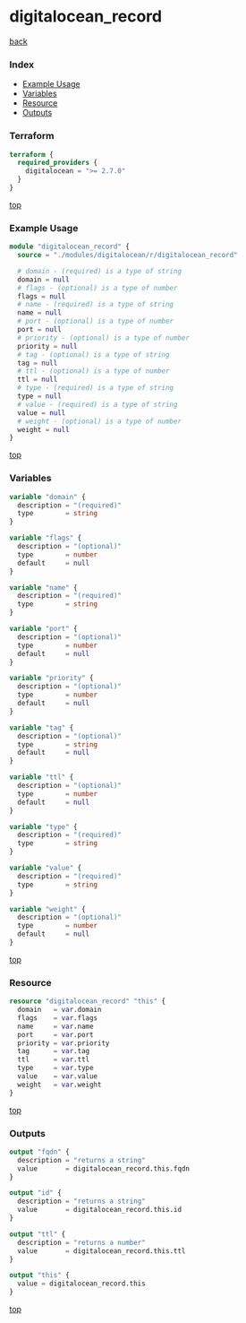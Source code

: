 # digitalocean_record

[back](../digitalocean.md)

### Index

- [Example Usage](#example-usage)
- [Variables](#variables)
- [Resource](#resource)
- [Outputs](#outputs)

### Terraform

```terraform
terraform {
  required_providers {
    digitalocean = ">= 2.7.0"
  }
}
```

[top](#index)

### Example Usage

```terraform
module "digitalocean_record" {
  source = "./modules/digitalocean/r/digitalocean_record"

  # domain - (required) is a type of string
  domain = null
  # flags - (optional) is a type of number
  flags = null
  # name - (required) is a type of string
  name = null
  # port - (optional) is a type of number
  port = null
  # priority - (optional) is a type of number
  priority = null
  # tag - (optional) is a type of string
  tag = null
  # ttl - (optional) is a type of number
  ttl = null
  # type - (required) is a type of string
  type = null
  # value - (required) is a type of string
  value = null
  # weight - (optional) is a type of number
  weight = null
}
```

[top](#index)

### Variables

```terraform
variable "domain" {
  description = "(required)"
  type        = string
}

variable "flags" {
  description = "(optional)"
  type        = number
  default     = null
}

variable "name" {
  description = "(required)"
  type        = string
}

variable "port" {
  description = "(optional)"
  type        = number
  default     = null
}

variable "priority" {
  description = "(optional)"
  type        = number
  default     = null
}

variable "tag" {
  description = "(optional)"
  type        = string
  default     = null
}

variable "ttl" {
  description = "(optional)"
  type        = number
  default     = null
}

variable "type" {
  description = "(required)"
  type        = string
}

variable "value" {
  description = "(required)"
  type        = string
}

variable "weight" {
  description = "(optional)"
  type        = number
  default     = null
}
```

[top](#index)

### Resource

```terraform
resource "digitalocean_record" "this" {
  domain   = var.domain
  flags    = var.flags
  name     = var.name
  port     = var.port
  priority = var.priority
  tag      = var.tag
  ttl      = var.ttl
  type     = var.type
  value    = var.value
  weight   = var.weight
}
```

[top](#index)

### Outputs

```terraform
output "fqdn" {
  description = "returns a string"
  value       = digitalocean_record.this.fqdn
}

output "id" {
  description = "returns a string"
  value       = digitalocean_record.this.id
}

output "ttl" {
  description = "returns a number"
  value       = digitalocean_record.this.ttl
}

output "this" {
  value = digitalocean_record.this
}
```

[top](#index)